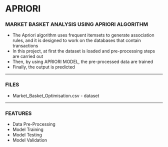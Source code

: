 # APRIORI

### MARKET BASKET ANALYSIS USING APRIORI ALGORITHM

- The Apriori algorithm uses frequent itemsets to generate association rules, and it is designed to work on the databases that contain transactions
- In this project, at first the dataset is loaded and pre-processing steps are carried out
- Then, by using APRIORI MODEL, the pre-processed data are trained
- Finally, the output is predicted

-----

### FILES

- Market_Basket_Optimisation.csv - dataset

-----

### FEATURES

- Data Pre-Processing
- Model Training
- Model Testing
- Model Validation

